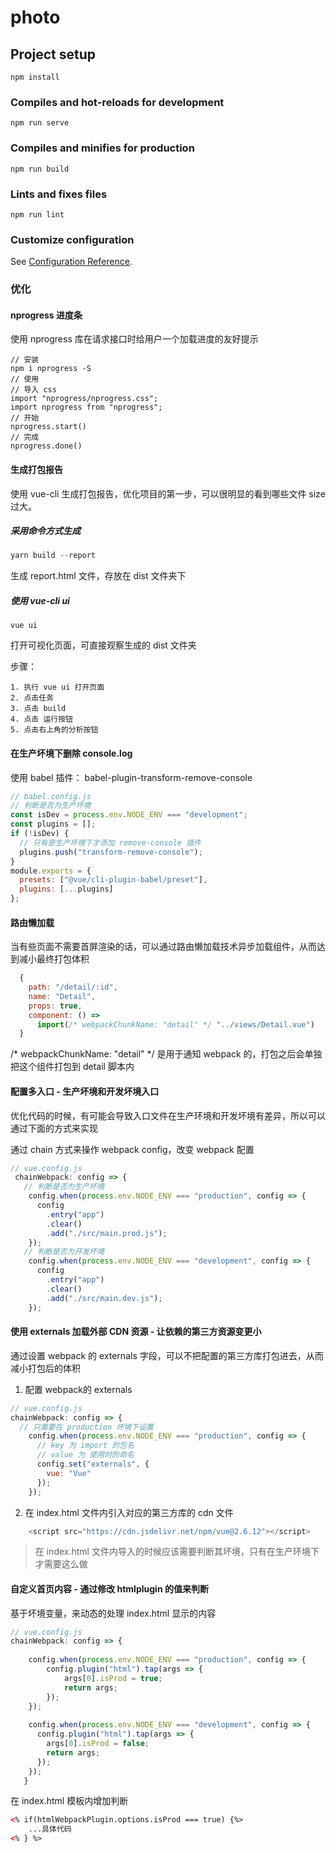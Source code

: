 # photo

## Project setup
```
npm install
```

### Compiles and hot-reloads for development
```
npm run serve
```

### Compiles and minifies for production
```
npm run build
```

### Lints and fixes files
```
npm run lint
```

### Customize configuration
See [Configuration Reference](https://cli.vuejs.org/config/).


### 优化

#### nprogress 进度条

使用 nprogress 库在请求接口时给用户一个加载进度的友好提示

```
// 安装
npm i nprogress -S
// 使用
// 导入 css
import "nprogress/nprogress.css";
import nprogress from "nprogress";
// 开始
nprogress.start()
// 完成
nprogress.done()
```



#### 生成打包报告

使用 vue-cli 生成打包报告，优化项目的第一步，可以很明显的看到哪些文件 size 过大。

##### 采用命令方式生成

```js
yarn build --report
```

生成 report.html 文件，存放在 dist 文件夹下



##### 使用 vue-cli ui 

```
vue ui
```

打开可视化页面，可直接观察生成的 dist 文件夹

步骤：

	1. 执行 vue ui 打开页面
 	2. 点击任务
 	3. 点击 build
 	4. 点击 运行按钮
 	5. 点击右上角的分析按钮



#### 在生产坏境下删除 console.log 

使用 babel 插件： babel-plugin-transform-remove-console   

```js
// babel.config.js
// 判断是否为生产坏境
const isDev = process.env.NODE_ENV === "development";
const plugins = [];
if (!isDev) {
  // 只有是生产坏境下才添加 remove-console 插件
  plugins.push("transform-remove-console");
}
module.exports = {
  presets: ["@vue/cli-plugin-babel/preset"],
  plugins: [...plugins]
};
```



#### 路由懒加载

当有些页面不需要首屏渲染的话，可以通过路由懒加载技术异步加载组件，从而达到减小最终打包体积

```js
  {
    path: "/detail/:id",
    name: "Detail",
    props: true,
    component: () =>
      import(/* webpackChunkName: "detail" */ "../views/Detail.vue")
  }
```

/* webpackChunkName: "detail" */ 是用于通知 webpack 的，打包之后会单独把这个组件打包到 detail 脚本内



#### 配置多入口 - 生产坏境和开发坏境入口

优化代码的时候，有可能会导致入口文件在生产环境和开发坏境有差异，所以可以通过下面的方式来实现

通过 chain 方式来操作 webpack config，改变 webpack 配置

```js
// vue.config.js
 chainWebpack: config => {
   // 判断是否为生产坏境
    config.when(process.env.NODE_ENV === "production", config => {
      config
        .entry("app")
        .clear()
        .add("./src/main.prod.js");
    });
   // 判断是否为开发坏境
    config.when(process.env.NODE_ENV === "development", config => {
      config
        .entry("app")
        .clear()
        .add("./src/main.dev.js");
    });
```
#### 使用 externals 加载外部 CDN 资源 - 让依赖的第三方资源变更小
通过设置 webpack 的 externals 字段，可以不把配置的第三方库打包进去，从而减小打包后的体积
1. 配置 webpack的 externals
```js
// vue.config.js
chainWebpack: config => {
  // 只需要在 production 坏境下设置 
    config.when(process.env.NODE_ENV === "production", config => {
      // key 为 import 的包名
      // value 为 使用时的命名
      config.set("externals", {
        vue: "Vue"
      });
    });
```
2. 在 index.html 文件内引入对应的第三方库的 cdn 文件
```js
    <script src="https://cdn.jsdelivr.net/npm/vue@2.6.12"></script>
```
> 在 index.html 文件内导入的时候应该需要判断其坏境，只有在生产环境下才需要这么做
#### 自定义首页内容 - 通过修改 htmlplugin 的值来判断
基于坏境变量，来动态的处理 index.html 显示的内容
```js
// vue.config.js
chainWebpack: config => {
  
    config.when(process.env.NODE_ENV === "production", config => {
        config.plugin("html").tap(args => {
            args[0].isProd = true;
            return args;
        });
    });
  
    config.when(process.env.NODE_ENV === "development", config => {
      config.plugin("html").tap(args => {
        args[0].isProd = false;
        return args;
      });
    });
   }
```
在 index.html 模板内增加判断
```html
<% if(htmlWebpackPlugin.options.isProd === true) {%>
  	...具体代码
<% } %>
 
```
